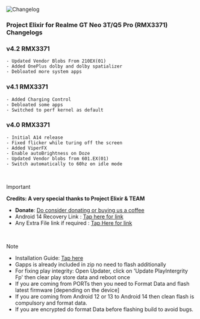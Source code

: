 ![Changelog](https://i.imgur.com/MsgqFFz.png)

### Project Elixir for Realme GT Neo 3T/Q5 Pro (RMX3371) Changelogs

### v4.2 RMX3371
```
- Updated Vendor Blobs From 210EX(01)
- Added OnePlus dolby and dolby spatializer
- Debloated more system apps
```

### v4.1 RMX3371
```
- Added Charging Control
- Debloated some apps
- Switched to perf kernel as default
```

### v4.0 RMX3371
```
- Initial A14 release
- Fixed flicker while turing off the screen
- Added ViperFX
- Enable autoBrightness on Doze
- Updated Vendor blobs from 601.EX(01)
- Switch automatically to 60hz on idle mode
```

<br>

> [!Important]
> **Credits: A very special thanks to Project Elixir & TEAM**
> * **Donate**: [Do consider donating or buying us a coffee](https://projectelixiros.com/donate)
> * Android 14 Recovery Link : [Tap here for link](https://projectelixiros.com/download)
> * Any Extra File link if required : [Tap Here for link](https://sourceforge.net/projects/project-elixir/files/fourteen)

<br>

> [!Note]
> * Installation Guide: [Tap here](https://projectelixiros.com/download)
> * Gapps is already included in zip no need to flash additionally
> * For fixing play integrity: Open Updater, click on 'Update PlayIntergrity Fp' then clear play store data and reboot once
> * If you are coming from PORTs then you need to Format Data and flash latest firmware [depending on the device]
> * If you are coming from Android 12 or 13 to Android 14 then clean flash is compulsory and format data.
> * If you are encrypted do format Data before flashing build to avoid bugs.
